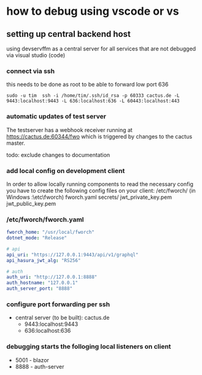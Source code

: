 # how to debug using vscode or vs

## setting up central backend host
using devservffm as a central server for all services that are not debugged via visual studio (code)

### connect via ssh
this needs to be done as root to be able to forward low port 636

    sudo -u tim  ssh -i /home/tim/.ssh/id_rsa -p 60333 cactus.de -L 9443:localhost:9443 -L 636:localhost:636 -L 60443:localhost:443

### automatic updates of test server
The testserver has a webhook receiver running at https://cactus.de:60344/fwo which is triggered by changes to the cactus master.

todo: exclude changes to documentation

### add local config on development client

In order to allow locally running components to read the necessary config you have to create the following config files on your client:
    /etc/fworch/   (in Windows <current drive>:\etc\fworch\)
        fworch.yaml
        secrets/
          jwt_private_key.pem
          jwt_public_key.pem

### /etc/fworch/fworch.yaml
```yaml
fworch_home: "/usr/local/fworch"
dotnet_mode: "Release"

# api
api_uri: "https://127.0.0.1:9443/api/v1/graphql"
api_hasura_jwt_alg: "RS256"

# auth
auth_uri: "http://127.0.0.1:8888"
auth_hostname: "127.0.0.1"
auth_server_port: "8888"
```

### configure port forwarding per ssh

- central server (to be built): cactus.de
  - 9443:localhost:9443
  - 636:localhost:636


### debugging starts the folloging local listeners on client

- 5001 - blazor
- 8888 - auth-server

